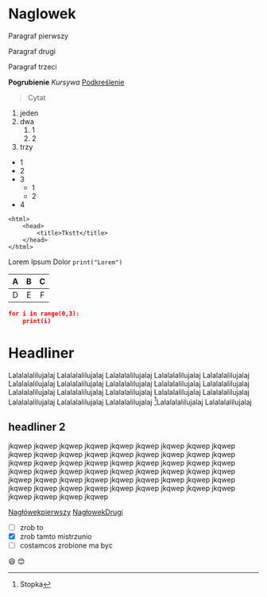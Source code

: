 # Naglowek


Paragraf pierwszy


Paragraf drugi


Paragraf trzeci


**Pogrubienie**
*Kursywa*
<ins>Podkreślenie</ins>


>Cytat




1. jeden
2. dwa
    1. 1
    2. 2
3. trzy

- 1
- 2
- 3
    - 1
    - 2
- 4
```
<html>
	<head>
		<title>Tkstt</title>
	</head>
</html>
```
Lorem Ipsum Dolor `print("Lorem")`

| A | B | C |
| :----: | :----: | :----: |
| D | E | F |

```json
for i in range(0,3):
    print(i)
```

# Headliner
Lalalalalilujalaj Lalalalalilujalaj Lalalalalilujalaj Lalalalalilujalaj Lalalalalilujalaj Lalalalalilujalaj Lalalalalilujalaj Lalalalalilujalaj Lalalalalilujalaj Lalalalalilujalaj Lalalalalilujalaj Lalalalalilujalaj Lalalalalilujalaj Lalalalalilujalaj Lalalalalilujalaj Lalalalalilujalaj Lalalalalilujalaj Lalalalalilujalaj [^1]Lalalalalilujalaj Lalalalalilujalaj 

## headliner 2
jkqwep jkqwep jkqwep jkqwep jkqwep jkqwep jkqwep jkqwep jkqwep jkqwep jkqwep jkqwep jkqwep jkqwep jkqwep jkqwep jkqwep jkqwep jkqwep jkqwep jkqwep jkqwep jkqwep jkqwep jkqwep jkqwep jkqwep jkqwep jkqwep jkqwep jkqwep jkqwep jkqwep jkqwep jkqwep jkqwep jkqwep jkqwep jkqwep jkqwep jkqwep jkqwep jkqwep jkqwep jkqwep jkqwep jkqwep jkqwep jkqwep jkqwep jkqwep jkqwep jkqwep jkqwep jkqwep jkqwep jkqwep jkqwep 
[^1]:Stopka

[Nagłówekpierwszy](#Headliner)
[NagłowekDrugi](#headliner-2)

- [ ] zrob to
- [x] zrob tamto mistrzunio
- [ ] costamcos zrobione ma byc

:smile:
:blush:

